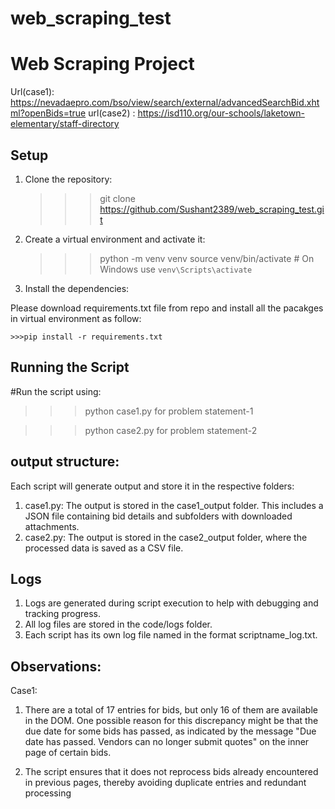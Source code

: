 # web_scraping_test

# Web Scraping Project

Url(case1):  https://nevadaepro.com/bso/view/search/external/advancedSearchBid.xhtml?openBids=true
url(case2)  : https://isd110.org/our-schools/laketown-elementary/staff-directory


## Setup

1. Clone the repository:
  
    >>>git clone https://github.com/Sushant2389/web_scraping_test.git


2. Create a virtual environment and activate it:
  
    >>>python -m venv venv
    >>>source venv/bin/activate  # On Windows use `venv\Scripts\activate`
    

3. Install the dependencies:

  Please download requirements.txt file from repo and install all the pacakges in virtual environment as follow:

    >>>pip install -r requirements.txt
  

## Running the Script

#Run the script using:

>>>python case1.py for problem statement-1


>>> python case2.py for problem statement-2

## output structure:

Each script will generate output and store it in the respective folders:

1. case1.py: The output is stored in the case1_output folder. This includes a JSON file containing bid details and subfolders with downloaded attachments.
2. case2.py: The output is stored in the case2_output folder, where the processed data is saved as a CSV file.

## Logs
1. Logs are generated during script execution to help with debugging and tracking progress. 
2. All log files are stored in the code/logs folder. 
3. Each script has its own log file named in the format scriptname_log.txt.


## Observations:
Case1:

1. There are a total of 17 entries for bids, but only 16 of them are available in the DOM. One possible reason for this discrepancy might be that the due date for some bids has passed, as indicated by the message "Due date has passed. Vendors can no longer submit quotes" on the inner page of certain bids.

2. The script ensures that it does not reprocess bids already encountered in previous pages, thereby avoiding duplicate entries and redundant processing